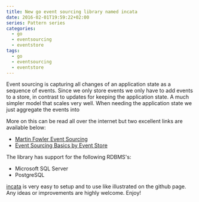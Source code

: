 ```yaml
---
title: New go event sourcing library named incata
date: 2016-02-01T19:59:22+02:00
series: Pattern series
categories:
  - go
  - eventsourcing
  - eventstore
tags:
  - go
  - eventsourcing
  - eventstore
---
```


Event sourcing is capturing all changes of an application state as a sequence of events.
Since we only store events we only have to add events to a store, in contrast to updates for keeping the application state.
A much simpler model that scales very well. When needing the application state we just aggregate the events into

More on this can be read all over the internet but two excellent links are available below:

* [Martin Fowler Event Sourcing](http://martinfowler.com/eaaDev/EventSourcing.html)
* [Event Sourcing Basics by Event Store](http://docs.geteventstore.com/introduction/event-sourcing-basics/)

The library has support for the following RDBMS's:

* Microsoft SQL Server
* PostgreSQL

[incata](https://github.com/mantzas/incata) is very easy to setup and to use like illustrated on the github page.
Any ideas or improvements are highly welcome. Enjoy!
